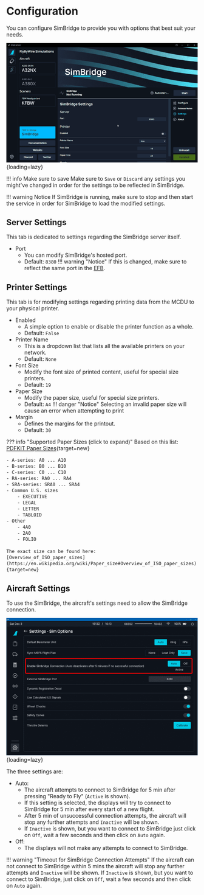 <link rel="stylesheet" href="../../../stylesheets/web-mcdu.css">

# Configuration
You can configure SimBridge to provide you with options that best suit your needs.

![configuration](../assets/simbridge_config.png){loading=lazy}

!!! info Make sure to save
    Make sure to `Save` or `Discard` any settings you might've changed in order for the settings to be reflected in SimBridge.

!!! warning Notice 
    If SimBridge is running, make sure to stop and then start the service in order for SimBridge to load the modified settings.

## Server Settings
This tab is dedicated to settings regarding the SimBridge server itself.

- Port
    - You can modify SimBridge's hosted port.
    - Default: `8380`
    !!! warning "Notice"
        If this is changed, make sure to reflect the same port in the [EFB](../../fbw-a32nx/feature-guides/flypados3/settings.md#sim-options).

## Printer Settings
This tab is for modifying settings regarding printing data from the MCDU to your physical printer.

- Enabled
    - A simple option to enable or disable the printer function as a whole.
    - Default: `False`
- Printer Name
    - This is a dropdown list that lists all the available printers on your network.
    - Default: `None`
-  Font Size
    - Modify the font size of printed content, useful for special size printers.
    - Default: `19`
 - Paper Size
    - Modify the paper size, useful for special size printers.
    - Default: `A4`
    !!! danger "Notice"
        Selecting an invalid paper size will cause an error when attempting to print
-  Margin
    -  Defines the margins for the printout.
    -  Default: `30`

??? info "Supported Paper Sizes (click to expand)"
    Based on this list: [PDFKIT Paper Sizes](https://pdfkit.org/docs/paper_sizes.html){target=new}

    - A-series: A0 ... A10
    - B-series: B0 ... B10
    - C-series: C0 ... C10
    - RA-series: RA0 ... RA4
    - SRA-series: SRA0 ... SRA4
    - Common U.S. sizes
        - EXECUTIVE
        - LEGAL
        - LETTER
        - TABLOID
    - Other
        - 4A0
        - 2A0
        - FOLIO

    The exact size can be found here:
    [Overview_of_ISO_paper_sizes](https://en.wikipedia.org/wiki/Paper_size#Overview_of_ISO_paper_sizes){target=new}

## Aircraft Settings

To use the SimBridge, the aircraft's settings need to allow the SimBridge connection.

![flyPad EFB Settings Sim Options](../assets/efb-setting-simoptions.png){loading=lazy}

The three settings are:

- Auto:
    - The aircraft attempts to connect to SimBridge for 5 min after pressing "Ready to Fly" (`Active` is shown).
    - If this setting is selected, the displays will try to connect to SimBridge for 5 min after every start of a new flight.
    - After 5 min of unsuccessful connection attempts, the aircraft will stop any further attempts and `Inactive` will be shown.
    - If `Inactive` is shown, but you want to connect to SimBridge just click on `Off`, wait a few seconds and then click on `Auto` again.
- Off:
    - The displays will not make any attempts to connect to SimBridge.

!!! warning "Timeout for SimBridge Connection Attempts"
    If the aircraft can not connect to SimBridge within 5 mins the aircraft will stop any further attempts and `Inactive` will be shown. If `Inactive` is shown, but you want to connect to SimBridge, just click on `Off`, wait a few seconds and then click on `Auto` again.